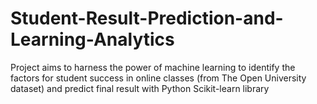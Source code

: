# Student-Result-Prediction-and-Learning-Analytics

Project aims to harness the power of machine learning to identify the factors for student success in online classes (from The Open University dataset) and predict final result with Python Scikit-learn library

